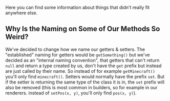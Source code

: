 Here you can find some information about things that didn't really fit anywhere else.

## Why Is the Naming on Some of Our Methods So Weird?

We've decided to change how we name our getters & setters. The "established" naming for getters would be `getSomething()` but we've decided as an "internal naming convention", that getters that can't return `null` and return a type created by us, don't have the `get` prefix but instead are just called by their name. So instead of for example `getMinecraft()` you'll only find `minecraft()`. Setters would normally have the prefix `set`. But if the setter is returning the same type of the class it is in, the `set` prefix will also be removed (this is most common in builders, so for example in our renderers. instead of `setPos(x, y)`, you'll only find `pos(x, y)`).
